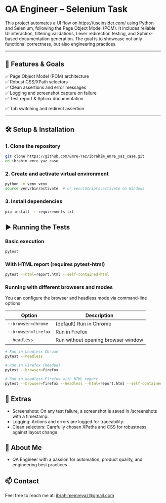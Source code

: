 # QA Engineer – Selenium Task

This project automates a UI flow on https://useinsider.com/ using Python and Selenium, following the Page Object Model (POM). It includes reliable UI interaction, filtering validations, Lever redirection testing, and Sphinx-based documentation generation. The goal is to showcase not only functional correctness, but also engineering practices.

---

## 🚀 Features & Goals

✅ Page Object Model (POM) architecture  
✅ Robust CSS/XPath selectors  
✅ Clean assertions and error messages  
✅ Logging and screenshot capture on failure  
✅ Test report & Sphinx documentation

✅ Tab switching and redirect assertion

---

## 🛠️ Setup & Installation

### 1. Clone the repository

```bash
git clone https://github.com/Emre-Yaz/ibrahim_emre_yaz_case.git
cd ibrahim_emre_yaz_case
```

### 2. Create and activate virtual environment

```bash
python -m venv venv
source venv/bin/activate  # or venv\Scripts\activate on Windows
```

### 3. Install dependencies

```bash
pip install -r requirements.txt
```

## ▶️ Running the Tests

### Basic execution

```bash
pytest
```

### With HTML report (requires pytest-html)

```bash
pytest --html=report.html --self-contained-html
```

### Running with different browsers and modes

You can configure the browser and headless mode via command-line options:

| Option              | Description                        |
| ------------------- | ---------------------------------- |
| `--browser=chrome`  | (default) Run in Chrome            |
| `--browser=firefox` | Run in Firefox                     |
| `--headless`        | Run without opening browser window |

```bash
# Run in headless Chrome
pytest --headless

# Run in Firefox (headed)
pytest --browser=firefox

# Run in headless Firefox with HTML report
pytest --browser=firefox --headless --html=report.html --self-contained-html
```

## 📸 Extras

- Screenshots: On any test failure, a screenshot is saved in /screenshots with a timestamp.
- Logging: Actions and errors are logged for traceability.
- Clean selectors: Carefully chosen XPaths and CSS for robustness against layout change

## 🙋 About Me

- QA Engineer with a passion for automation, product quality, and engineering best practices

## 📫 Contact

Feel free to reach me at: ibrahimemreyaz@gmail.com
